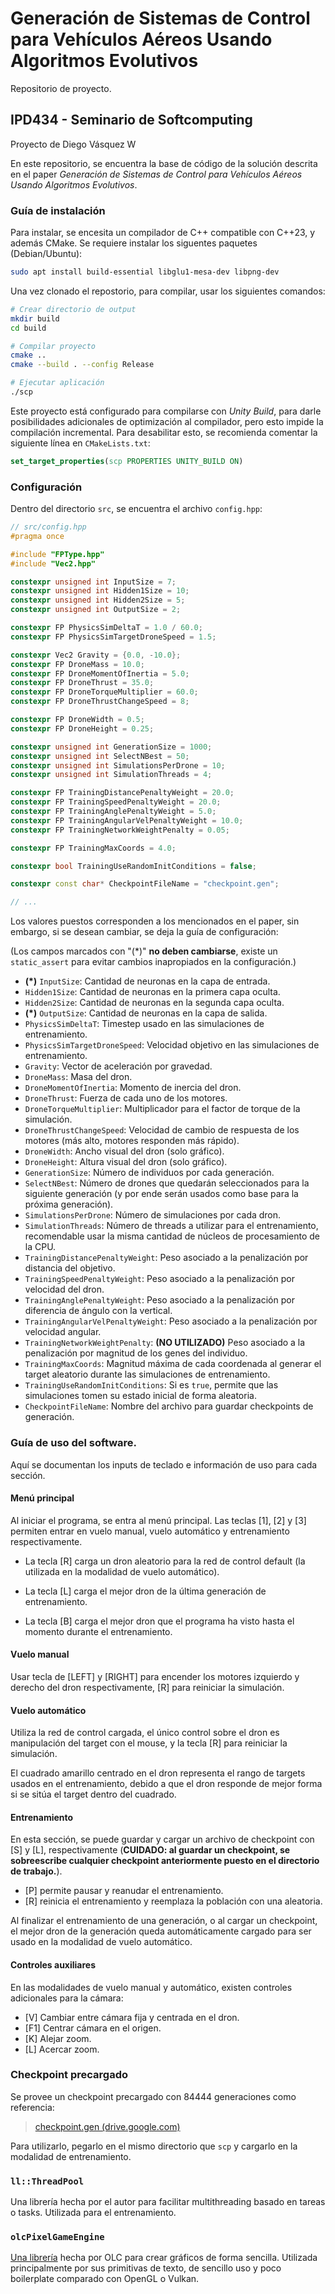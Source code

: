 # Generación de Sistemas de Control para Vehículos Aéreos Usando Algoritmos Evolutivos
Repositorio de proyecto.


## IPD434 - Seminario de Softcomputing
Proyecto de Diego Vásquez W


En este repositorio, se encuentra la base de código de la solución descrita en el paper *Generación de Sistemas de Control para Vehículos Aéreos Usando Algoritmos Evolutivos*.

### Guía de instalación

Para instalar, se encesita un compilador de C++ compatible con C++23, y además CMake.
Se requiere instalar los siguentes paquetes (Debian/Ubuntu):

```bash
sudo apt install build-essential libglu1-mesa-dev libpng-dev
```

Una vez clonado el repostorio, para compilar, usar los siguientes comandos:

```bash
# Crear directorio de output
mkdir build
cd build

# Compilar proyecto
cmake ..
cmake --build . --config Release

# Ejecutar aplicación
./scp
```

Este proyecto está configurado para compilarse con *Unity Build*, para darle posibilidades adicionales de optimización al compilador, pero esto impide la compilación incremental. Para desabilitar esto, se recomienda comentar la siguiente línea en `CMakeLists.txt`:

```cmake
set_target_properties(scp PROPERTIES UNITY_BUILD ON)
```

### Configuración

Dentro del directorio `src`, se encuentra el archivo `config.hpp`:

```cpp
// src/config.hpp
#pragma once

#include "FPType.hpp"
#include "Vec2.hpp"

constexpr unsigned int InputSize = 7;
constexpr unsigned int Hidden1Size = 10;
constexpr unsigned int Hidden2Size = 5;
constexpr unsigned int OutputSize = 2;

constexpr FP PhysicsSimDeltaT = 1.0 / 60.0;
constexpr FP PhysicsSimTargetDroneSpeed = 1.5;

constexpr Vec2 Gravity = {0.0, -10.0};
constexpr FP DroneMass = 10.0;
constexpr FP DroneMomentOfInertia = 5.0;
constexpr FP DroneThrust = 35.0;
constexpr FP DroneTorqueMultiplier = 60.0;
constexpr FP DroneThrustChangeSpeed = 8;

constexpr FP DroneWidth = 0.5;
constexpr FP DroneHeight = 0.25;

constexpr unsigned int GenerationSize = 1000;
constexpr unsigned int SelectNBest = 50;
constexpr unsigned int SimulationsPerDrone = 10;
constexpr unsigned int SimulationThreads = 4;

constexpr FP TrainingDistancePenaltyWeight = 20.0;
constexpr FP TrainingSpeedPenaltyWeight = 20.0;
constexpr FP TrainingAnglePenaltyWeight = 5.0;
constexpr FP TrainingAngularVelPenaltyWeight = 10.0;
constexpr FP TrainingNetworkWeightPenalty = 0.05;

constexpr FP TrainingMaxCoords = 4.0;

constexpr bool TrainingUseRandomInitConditions = false;

constexpr const char* CheckpointFileName = "checkpoint.gen";

// ...
```

Los valores puestos corresponden a los mencionados en el paper, sin embargo, si se desean cambiar, se deja la guía de configuración:

(Los campos marcados con "(*)" **no deben cambiarse**, existe un `static_assert` para evitar cambios inapropiados en la configuración.)


- **(*)** `InputSize`: Cantidad de neuronas en la capa de entrada.
- `Hidden1Size`: Cantidad de neuronas en la primera capa oculta.
- `Hidden2Size`: Cantidad de neuronas en la segunda capa oculta.
- **(*)** `OutputSize`: Cantidad de neuronas en la capa de salida.
- `PhysicsSimDeltaT`: Timestep usado en las simulaciones de entrenamiento.
- `PhysicsSimTargetDroneSpeed`: Velocidad objetivo en las simulaciones de entrenamiento.
- `Gravity`: Vector de aceleración por gravedad.
- `DroneMass`: Masa del dron.
- `DroneMomentOfInertia`: Momento de inercia del dron.
- `DroneThrust`: Fuerza de cada uno de los motores.
- `DroneTorqueMultiplier`: Multiplicador para el factor de torque de la simulación.
- `DroneThrustChangeSpeed`: Velocidad de cambio de respuesta de los motores (más alto, motores responden más rápido).
- `DroneWidth`: Ancho visual del dron (solo gráfico).
- `DroneHeight`: Altura visual del dron (solo gráfico).
- `GenerationSize`: Número de individuos por cada generación.
- `SelectNBest`: Número de drones que quedarán seleccionados para la siguiente generación (y por ende serán usados como base para la próxima generación).
- `SimulationsPerDrone`: Número de simulaciones por cada dron.
- `SimulationThreads`: Número de threads a utilizar para el entrenamiento, recomendable usar la misma cantidad de núcleos de procesamiento de la CPU.
- `TrainingDistancePenaltyWeight`: Peso asociado a la penalización por distancia del objetivo.
- `TrainingSpeedPenaltyWeight`: Peso asociado a la penalización por velocidad del dron.
- `TrainingAnglePenaltyWeight`: Peso asociado a la penalización por diferencia de ángulo con la vertical.
- `TrainingAngularVelPenaltyWeight`: Peso asociado a la penalización por velocidad angular.
- `TrainingNetworkWeightPenalty`: **(NO UTILIZADO)** Peso asociado a la penalización por magnitud de los genes del individuo.
- `TrainingMaxCoords`: Magnitud máxima de cada coordenada al generar el target aleatorio durante las simulaciones de entrenamiento.
- `TrainingUseRandomInitConditions`: Si es `true`, permite que las simulaciones tomen su estado inicial de forma aleatoria.
- `CheckpointFileName`: Nombre del archivo para guardar checkpoints de generación.

### Guía de uso del software.

Aquí se documentan los inputs de teclado e información de uso para cada sección. 

#### Menú principal
Al iniciar el programa, se entra al menú principal. Las teclas [1], [2] y [3] permiten entrar en vuelo manual, vuelo automático y entrenamiento respectivamente.

- La tecla [R] carga un dron aleatorio para la red de control default (la utilizada en la modalidad de vuelo automático).

- La tecla [L] carga el mejor dron de la última generación de entrenamiento.

- La tecla [B] carga el mejor dron que el programa ha visto hasta el momento durante el entrenamiento.

#### Vuelo manual
Usar tecla de [LEFT] y [RIGHT] para encender los motores izquierdo y derecho del dron respectivamente, [R] para reiniciar la simulación.

#### Vuelo automático
Utiliza la red de control cargada, el único control sobre el dron es manipulación del target con el mouse, y la tecla [R] para reiniciar la simulación.

El cuadrado amarillo centrado en el dron representa el rango de targets usados en el entrenamiento, debido a que el dron responde de mejor forma si se sitúa el target dentro del cuadrado.

#### Entrenamiento

En esta sección, se puede guardar y cargar un archivo de checkpoint con [S] y [L], respectivamente (**CUIDADO: al guardar un checkpoint, se sobreescribe cualquier checkpoint anteriormente puesto en el directorio de trabajo.**).

- [P] permite pausar y reanudar el entrenamiento.
- [R] reinicia el entrenamiento y reemplaza la población con una aleatoria.

Al finalizar el entrenamiento de una generación, o al cargar un checkpoint, el mejor dron de la generación queda automáticamente cargado para ser usado en la modalidad de vuelo automático.


#### Controles auxiliares

En las modalidades de vuelo manual y automático, existen controles adicionales para la cámara:

- [V] Cambiar entre cámara fija y centrada en el dron.
- [F1] Centrar cámara en el origen.
- [K] Alejar zoom.
- [L] Acercar zoom.

### Checkpoint precargado

Se provee un checkpoint precargado con 84444 generaciones como referencia:

> [checkpoint.gen (drive.google.com)](https://drive.google.com/file/d/1bQ2BK3MERKck8D7KDFiad8daj2UnoN_Z/view?usp=sharing)

Para utilizarlo, pegarlo en el mismo directorio que `scp` y cargarlo en la modalidad de entrenamiento.


### `ll::ThreadPool`

Una librería hecha por el autor para facilitar multithreading basado en tareas o tasks. Utilizada para el entrenamiento.

### `olcPixelGameEngine`

[Una librería](https://github.com/OneLoneCoder/olcPixelGameEngine) hecha por OLC para crear gráficos de forma sencilla. Utilizada principalmente por sus primitivas de texto, de sencillo uso y poco boilerplate comparado con OpenGL o Vulkan.